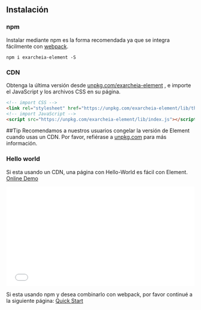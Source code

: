 ## Instalación

### npm

Instalar mediante npm es la forma recomendada ya que se integra fácilmente con [webpack](https://webpack.js.org/).

```shell
npm i exarcheia-element -S
```

### CDN

Obtenga la última versión desde [unpkg.com/exarcheia-element](https://unpkg.com/exarcheia-element/) , e importe el JavaScript y los archivos CSS en su página.

```html
<!-- import CSS -->
<link rel="stylesheet" href="https://unpkg.com/exarcheia-element/lib/theme-chalk/index.css">
<!-- import JavaScript -->
<script src="https://unpkg.com/exarcheia-element/lib/index.js"></script>
```

##Tip
Recomendamos a nuestros usuarios congelar la versión de Element cuando usas un CDN. Por favor, refiérase a [unpkg.com](https://unpkg.com) para más información.

### Hello world

Si esta usando un CDN, una página con Hello-World es fácil con Element. [Online Demo](https://codepen.io/ziyoung/pen/rRKYpd)

<iframe height="265" style="width: 100%;" scrolling="no" title="Element demo" src="//codepen.io/ziyoung/embed/rRKYpd/?height=265&theme-id=light&default-tab=html,result" frameborder="no" allowtransparency="true" allowfullscreen="true">
  See the Pen <a href='https://codepen.io/ziyoung/pen/rRKYpd/'>Element demo</a> by hetech
  (<a href='https://codepen.io/ziyoung'>@ziyoung</a>) on <a href='https://codepen.io'>CodePen</a>.
</iframe>

Si esta usando npm y desea combinarlo con webpack, por favor continué a la siguiente página: [Quick Start](/#/es/component/quickstart)
